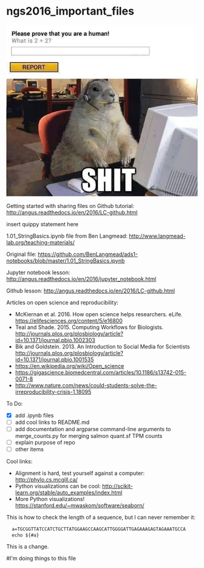 # ngs2016_important_files

![](human.jpg)

Getting started with sharing files on Github tutorial: http://angus.readthedocs.io/en/2016/LC-github.html

insert quippy statement here

1.01_StringBasics.ipynb file from Ben Langmead: http://www.langmead-lab.org/teaching-materials/

Original file: https://github.com/BenLangmead/ads1-notebooks/blob/master/1.01_StringBasics.ipynb

Jupyter notebook lesson: http://angus.readthedocs.io/en/2016/jupyter_notebook.html

Github lesson: http://angus.readthedocs.io/en/2016/LC-github.html

Articles on open science and reproducibility:

* McKiernan et al. 2016. How open science helps researchers. eLife. https://elifesciences.org/content/5/e16800
* Teal and Shade. 2015. Computing Workflows for Biologists. http://journals.plos.org/plosbiology/article?id=10.1371/journal.pbio.1002303
* Bik and Goldstein. 2013. An Introduction to Social Media for Scientists http://journals.plos.org/plosbiology/article?id=10.1371/journal.pbio.1001535
* https://en.wikipedia.org/wiki/Open_science
* https://gigascience.biomedcentral.com/articles/10.1186/s13742-015-0071-8
* http://www.nature.com/news/could-students-solve-the-irreproducibility-crisis-1.18095

To Do:
- [X] add .ipynb files
- [ ] add cool links to README.md
- [ ] add documentation and argparse command-line arguments to merge_counts.py for merging salmon quant.sf TPM counts
- [ ] explain purpose of repo
- [ ] other items

Cool links:
- Alignment is hard, test yourself against a computer: http://phylo.cs.mcgill.ca/
- Python visualizations can be cool: http://scikit-learn.org/stable/auto_examples/index.html
- More Python visualizations! https://stanford.edu/~mwaskom/software/seaborn/


This is how to check the length of a sequence, but I can never remember it:

```
  a=TGCGGTTATCCATCTGCTTATGGAAGCCAAGCATTGGGGATTGAGAAAGAGTAGAAATGCCA
  echo ${#a}

```
This is a change.

#I'm doing things to this file
